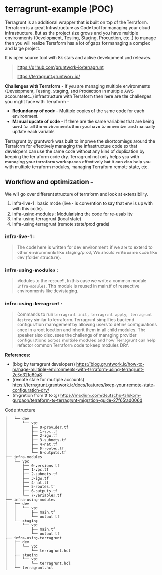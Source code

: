 # terragrunt-example (POC)

Terragrunt is an additional wrapper that is built on top of the Terraform. Terraform is a great Infrastructure as Code tool for managing your cloud infrastructure. But as the project size grows and you have multiple environments (Development, Testing, Staging, Production, etc..) to manage then you will realize Terraform has a lot of gaps for managing a complex and large project.

It is open source tool with 8k stars and active development and releases.
> https://github.com/gruntwork-io/terragrunt
> 
> https://terragrunt.gruntwork.io/

**Challenges with Terraform** - 
If you are managing multiple environments (Development, Testing, Staging, and Production in multiple AWS accountsetc..) infrastructure with Terraform then here are the challenges you might face with Terraform -

* __Redundancy of code__ - Multiple copies of the same code for each environment.
* __Manual update of code__ - If there are the same variables that are being used for all the environments then you have to remember and manually update each variable.

Terragrunt by gruntwork was built to improve the shortcomings around the Terraform for effectively managing the infrastructure code so that developers can use the same code without any kind of duplication by keeping the terraform code dry. Terragrunt not only helps you with managing your terraform workspaces effectively but it can also help you with multiple terraform modules, managing Terraform remote state, etc.

## **Workflow and optimization** - 

We will go over different structure of terraform and look at extensibility. 

1. infra-live-1 : basic mode (live - is convention to say that env is up with with this code).
2. infra-using-modules : Modularising the code for re-usability 
3. infra-using-terragrunt (local state)
4. infra-using-terragrunt (remote state/prod grade)

### **infra-live-1** :

> The code here is written for dev environment, if we are to extend to other environments like staging/prod,
> We should write same code like dev (folder structure).

### **infra-using-modules** :

> Modules to the rescue!!, In this case we write a common module `infra-modules`.
> This module is reused in main.tf of respective environments like dev/staging.

### **infra-using-terragrunt** : 

> Commands to run `terragrunt init, terragrunt apply, terragrunt destroy` similar to terraform.
> Terragrunt simplifies backend configuration management by allowing users to define configurations once in a root location and inherit them in all child modules. The speaker also discusses the challenge of managing provider configurations across multiple modules and how Terragrunt can help refactor common Terraform code to keep modules DRY. 

 
**References:**
* (blog by terragrunt developers) https://blog.gruntwork.io/how-to-manage-multiple-environments-with-terraform-using-terragrunt-2c3e32fc60a8
* (remote state for multiple accounts) https://terragrunt.gruntwork.io/docs/features/keep-your-remote-state-configuration-dry/
* (migration from tf to tg) https://medium.com/deutsche-telekom-gurgaon/terraform-to-terragrunt-migration-guide-27f65fad006d

Code structure

```├── infra-live-v1
│   └── dev
│       └── vpc
│           ├── 0-provider.tf
│           ├── 1-vpc.tf
│           ├── 2-igw.tf
│           ├── 3-subnets.tf
│           ├── 4-nat.tf
│           ├── 5-routes.tf
│           └── 6-outputs.tf
├── infra-modules
│   └── vpc
│       ├── 0-versions.tf
│       ├── 1-vpc.tf
│       ├── 2-subnets.tf
│       ├── 3-igw.tf
│       ├── 4-nat.tf
│       ├── 5-routes.tf
│       ├── 6-outputs.tf
│       └── 7-veriables.tf
├── infra-using-modules
│   ├── dev
│   │   └── vpc
│   │       ├── main.tf
│   │       └── output.tf
│   └── staging
│       └── vpc
│           ├── main.tf
│           └── output.tf
├── infra-using-terragrunt
│   ├── dev
│   │   └── vpc
│   │       └── terragrunt.hcl
│   ├── staging
│   │   └── vpc
│   │       └── terragrunt.hcl
│   └── terragrunt.hcl
